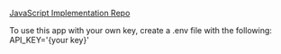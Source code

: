 [JavaScript Implementation Repo](https://github.com/brandon-mason/OpenAI-Image-Gen-JS)

To use this app with your own key, create a .env file with the following: <br />
API_KEY='{your key}'
